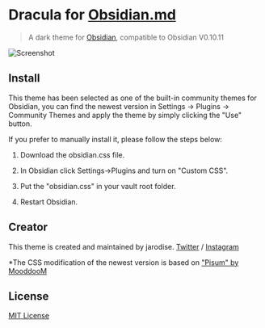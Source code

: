 # Dracula for [Obsidian.md](https://obsidian.md)

> A dark theme for [Obsidian](https://obisidian.md), compatible to Obsidian V0.10.11

![Screenshot](./demo.png)

## Install
This theme has been selected as one of the built-in community themes for Obsidian, you can find the newest version in Settings -> Plugins -> Community Themes and apply the theme by simply clicking the "Use" button.

If you prefer to manually install it, please follow the steps below:

1. Download the obsidian.css file.

2. In Obsidian click Settings->Plugins and turn on "Custom CSS".

3. Put the "obsidian.css" in your vault root folder.

4. Restart Obsidian.


## Creator

This theme is created and maintained by jarodise. 
[Twitter](https://twitter.com/jarodise) / [Instagram](https://www.instagram.com/jarodise)

*The CSS modification of the newest version is based on ["Pisum" by MooddooM](https://github.com/GuangluWu/obsidian-pisum)

## License

[MIT License](./LICENSE)
